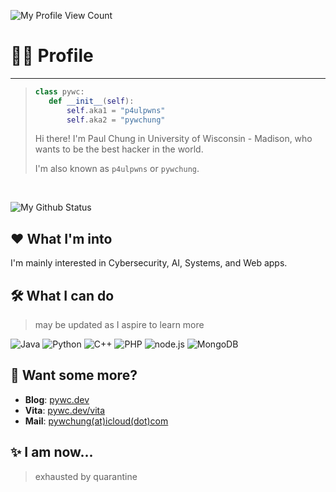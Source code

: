 ![My Profile View Count](https://komarev.com/ghpvc/?username=pywc&style=flat-square&color=grey)  

# 👨‍💻 Profile

----

> ```python
> class pywc: 
>    def __init__(self): 
>        self.aka1 = "p4ulpwns"
>        self.aka2 = "pywchung"
> ```
> Hi there! I'm Paul Chung in University of Wisconsin - Madison, who wants to be the best hacker in the world.
>
> I'm also known as `p4ulpwns` or `pywchung`.

<br>  

![My Github Status](https://github-readme-stats.vercel.app/api?username=pywc&bg_color=202020&text_color=a0a0a0&title_color=ffffff)

## ❤ What I'm into
I'm mainly interested in Cybersecurity, AI, Systems, and Web apps.

## 🛠 What I can do
> may be updated as I aspire to learn more

![Java](https://img.shields.io/badge/-Java-c2ad07?style=for-the-badge&logo=java&logoColor=fff)
![Python](https://img.shields.io/badge/-Python-3776ab?style=for-the-badge&logo=python&logoColor=fff)
![C++](https://img.shields.io/badge/-C++-DC382D?style=for-the-badge&logo=C%2b%2b&logoColor=fff)
![PHP](https://img.shields.io/badge/-PHP-4FC08D?style=for-the-badge&logo=php&logoColor=fff)
![node.js](https://img.shields.io/badge/-node.js-339933?style=for-the-badge&logo=node.js&logoColor=fff)
![MongoDB](https://img.shields.io/badge/-MongoDB-47A248?style=for-the-badge&logo=mongodb&logoColor=fff)

## 💬 Want some more?
* **Blog**: [pywc.dev](https://pywc.dev)
* **Vita**: [pywc.dev/vita](https://pywc.dev/vita)
* **Mail**: [pywchung(at)icloud(dot)com](mailto:pywchung@icloud.com)

## ✨ I am now...
> exhausted by quarantine
